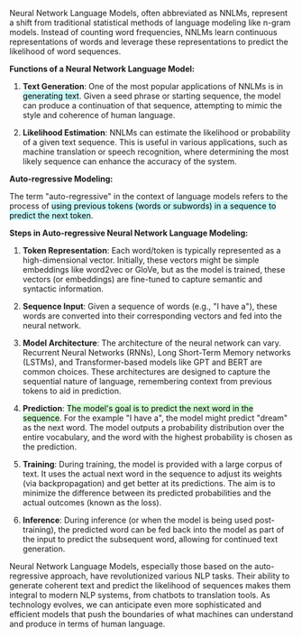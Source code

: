 Neural Network Language Models, often abbreviated as NNLMs, represent a shift from traditional statistical methods of language modeling like n-gram models. Instead of counting word frequencies, NNLMs learn continuous representations of words and leverage these representations to predict the likelihood of word sequences.

**Functions of a Neural Network Language Model:**

1. **Text Generation**: One of the most popular applications of NNLMs is in <mark style="background: #ABF7F7A6;">generating text</mark>. Given a seed phrase or starting sequence, the model can produce a continuation of that sequence, attempting to mimic the style and coherence of human language.

2. **Likelihood Estimation**: NNLMs can estimate the likelihood or probability of a given text sequence. This is useful in various applications, such as machine translation or speech recognition, where determining the most likely sequence can enhance the accuracy of the system.

**Auto-regressive Modeling:**

The term "auto-regressive" in the context of language models refers to the process of <mark style="background: #ABF7F7A6;">using previous tokens (words or subwords) in a sequence to predict the next token</mark>.

**Steps in Auto-regressive Neural Network Language Modeling:**

1. **Token Representation**: Each word/token is typically represented as a high-dimensional vector. Initially, these vectors might be simple embeddings like word2vec or GloVe, but as the model is trained, these vectors (or embeddings) are fine-tuned to capture semantic and syntactic information.

2. **Sequence Input**: Given a sequence of words (e.g., "I have a"), these words are converted into their corresponding vectors and fed into the neural network.

3. **Model Architecture**: The architecture of the neural network can vary. Recurrent Neural Networks (RNNs), Long Short-Term Memory networks (LSTMs), and Transformer-based models like GPT and BERT are common choices. These architectures are designed to capture the sequential nature of language, remembering context from previous tokens to aid in prediction.

4. **Prediction**: <mark style="background: #BBFABBA6;">The model's goal is to predict the next word in the sequence</mark>. For the example "I have a", the model might predict "dream" as the next word. The model outputs a probability distribution over the entire vocabulary, and the word with the highest probability is chosen as the prediction.

5. **Training**: During training, the model is provided with a large corpus of text. It uses the actual next word in the sequence to adjust its weights (via backpropagation) and get better at its predictions. The aim is to minimize the difference between its predicted probabilities and the actual outcomes (known as the loss).

6. **Inference**: During inference (or when the model is being used post-training), the predicted word can be fed back into the model as part of the input to predict the subsequent word, allowing for continued text generation.

Neural Network Language Models, especially those based on the auto-regressive approach, have revolutionized various NLP tasks. Their ability to generate coherent text and predict the likelihood of sequences makes them integral to modern NLP systems, from chatbots to translation tools. As technology evolves, we can anticipate even more sophisticated and efficient models that push the boundaries of what machines can understand and produce in terms of human language.